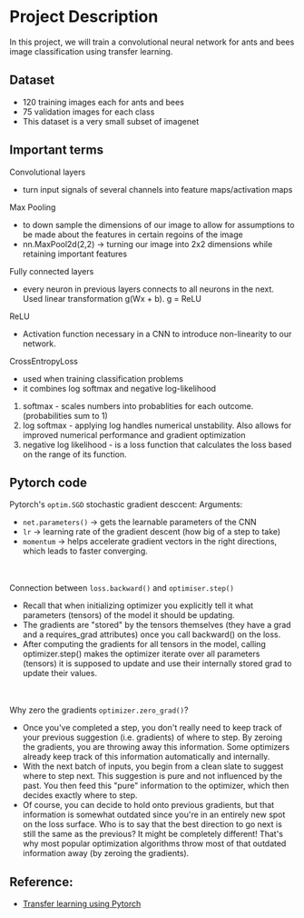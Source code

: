 # Project Description
In this project, we will train a convolutional neural network for ants and bees image classification using transfer learning.

## Dataset
- 120 training images each for ants and bees
- 75 validation images for each class
- This dataset is a very small subset of imagenet

## Important terms
Convolutional layers 
-  turn input signals of several channels into feature maps/activation maps 

Max Pooling 
- to down sample the dimensions of our image to allow for assumptions to be made about the features in certain regoins of the image 
- nn.MaxPool2d(2,2) -> turning our image into 2x2 dimensions while retaining important features  

Fully connected layers 
- every neuron in previous layers connects to all neurons in the next. Used linear transformation g(Wx + b). g = ReLU 

ReLU
- Activation function necessary in a CNN to introduce non-linearity to our network.  

CrossEntropyLoss  
- used when training classification problems 
- it combines log softmax and negative log-likelihood 
1. softmax - scales numbers into probablities for each outcome. (probabilities sum to 1) 
2. log softmax - applying log handles numerical unstability. Also allows for improved numerical performance and gradient optimization 
3. negative log likelihood - is a loss function that calculates the loss based on the range of its function. 


## Pytorch code
Pytorch's `optim.SGD` stochastic gradient desccent:
Arguments:
- `net.parameters()` -> gets the learnable parameters of the CNN   
- `lr` -> learning rate of the gradient descent (how big of a step to take)   
- `momentum` -> helps accelerate gradient vectors in the right directions, which leads to faster converging.  

 <br></br>
Connection between `loss.backward()` and `optimiser.step()` 
- Recall that when initializing optimizer you explicitly tell it what parameters (tensors) of the model it should be updating.  
- The gradients are "stored" by the tensors themselves (they have a grad and a requires_grad attributes) once you call backward() on the loss.  
- After computing the gradients for all tensors in the model, calling optimizer.step() makes the optimizer iterate over all parameters (tensors) it is supposed to update and use their internally stored grad to update their values. 

<br></br>
Why zero the gradients `optimizer.zero_grad()`?   
- Once you've completed a step, you don't really need to keep track of your previous suggestion (i.e. gradients) of where to step. By zeroing the gradients, you are throwing away this information. Some optimizers already keep track of this information automatically and internally.   
- With the next batch of inputs, you begin from a clean slate to suggest where to step next. This suggestion is pure and not influenced by the past. You then feed this "pure" information to the optimizer, which then decides exactly where to step.   
- Of course, you can decide to hold onto previous gradients, but that information is somewhat outdated since you're in an entirely new spot on the loss surface. Who is to say that the best direction to go next is still the same as the previous? It might be completely different! That's why most popular optimization algorithms throw most of that outdated information away (by zeroing the gradients).   

## Reference:
- <a href="https://pytorch.org/tutorials/beginner/transfer_learning_tutorial.html">Transfer learning using Pytorch</a>